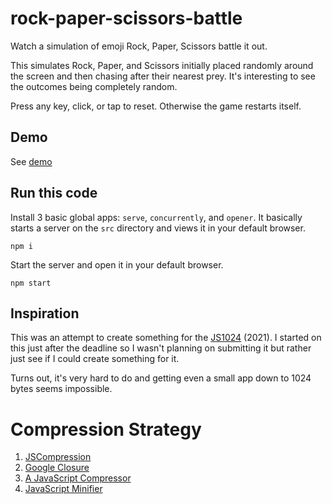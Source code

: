 # rock-paper-scissors-battle
Watch a simulation of emoji Rock, Paper, Scissors battle it out.

This simulates Rock, Paper, and Scissors initially placed randomly around the screen and then chasing after their nearest prey. It's interesting to see the outcomes being completely random.

Press any key, click, or tap to reset. Otherwise the game restarts itself.

## Demo

See [demo](https://lewdev.github.io/apps/rock-paper-scissors-battle/)

## Run this code

Install 3 basic global apps: `serve`, `concurrently`, and `opener`. It basically starts a server on the `src` directory and views it in your default browser.
```
npm i
```

Start the server and open it in your default browser.
```
npm start
```

## Inspiration
This was an attempt to create something for the [JS1024](https://js1024.fun/) (2021). I started on this just after the deadline so I wasn't planning on submitting it but rather just see if I could create something for it.

Turns out, it's very hard to do and getting even a small app down to 1024 bytes seems impossible.

# Compression Strategy

1. [JSCompression](https://jscompress.com/)
2. [Google Closure](https://closure-compiler.appspot.com/)
3. [A JavaScript Compressor](http://dean.edwards.name/packer/)
4. [JavaScript Minifier](https://javascript-minifier.com/)